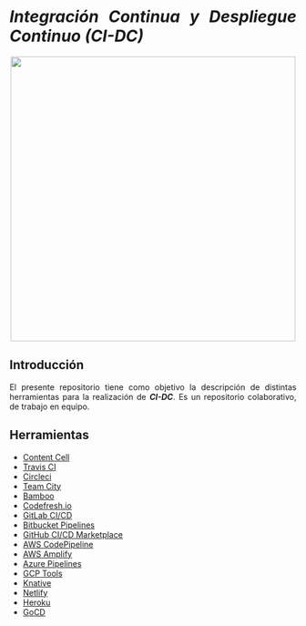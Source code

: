 <div align="justify">

# ___Integración Continua y Despliegue Continuo (CI-DC)___  

<div align="center">
  <img src="https://cybercom.com/images/18.403ac7ba177db4f8d1a35bae/1614864782653/CI_CD_przezroczyste.png" width="500px" />
</div>

## Introducción
  El presente repositorio tiene como objetivo la descripción de distintas herramientas para la realización de ___CI-DC___. Es un repositorio colaborativo, de trabajo en equipo.

## Herramientas

- [Content Cell](content-cell)
- [Travis CI](travis)
- [Circleci](circleci)
- [Team City](team-city)
- [Bamboo](bamboo)
- [Codefresh.io](codefresh)
- [GitLab CI/CD](gitlab-cidc)
- [Bitbucket Pipelines](bitbucket-pipelines)
- [GitHub CI/CD Marketplace](github-cidc)
- [AWS CodePipeline](aws-codePipeline)
- [AWS Amplify](aws-amplify)
- [Azure Pipelines](azure-pipelines)
- [GCP Tools](gcp-tools)
- [Knative](knative)
- [Netlify](netlify)
- [Heroku](heroku)
- [GoCD](gocd)


</div>

